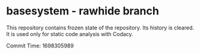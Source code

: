 # basesystem - rawhide branch

This repository contains frozen state of the repository.
Its history is cleared. It is used only for static code
analysis with Codacy.

Commit Time: 1698305989